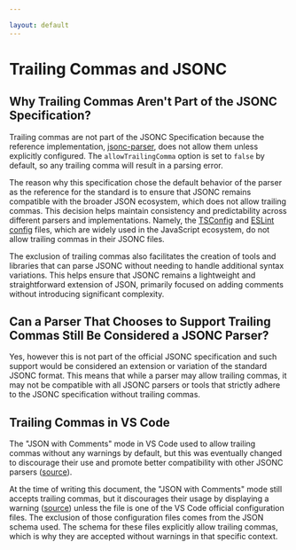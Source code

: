 ```yaml
---

layout: default
---
```


# Trailing Commas and JSONC

## Why Trailing Commas Aren't Part of the JSONC Specification?

Trailing commas are not part of the JSONC Specification because the reference implementation, [jsonc-parser](https://www.npmjs.com/package/jsonc-parser), does not allow them unless explicitly configured. The `allowTrailingComma` option is set to `false` by default, so any trailing comma will result in a parsing error. 

The reason why this specification chose the default behavior of the parser as the reference for the standard is to ensure that JSONC remains compatible with the broader JSON ecosystem, which does not allow trailing commas. This decision helps maintain consistency and predictability across different parsers and implementations. Namely, the [TSConfig](https://www.typescriptlang.org/tsconfig/) and [ESLint config](https://eslint.org/docs/latest/use/configure/configuration-files) files, which are widely used in the JavaScript ecosystem, do not allow trailing commas in their JSONC files.

The exclusion of trailing commas also facilitates the creation of tools and libraries that can parse JSONC without needing to handle additional syntax variations. This helps ensure that JSONC remains a lightweight and straightforward extension of JSON, primarily focused on adding comments without introducing significant complexity.

## Can a Parser That Chooses to Support Trailing Commas Still Be Considered a JSONC Parser?

Yes, however this is not part of the official JSONC specification and such support would be considered an extension or variation of the standard JSONC format. This means that while a parser may allow trailing commas, it may not be compatible with all JSONC parsers or tools that strictly adhere to the JSONC specification without trailing commas.

## Trailing Commas in VS Code

The "JSON with Comments" mode in VS Code used to allow trailing commas without any warnings by default, but this was eventually changed to discourage their use and promote better compatibility with other JSONC parsers ([source](https://github.com/microsoft/vscode/issues/102061)).

At the time of writing this document, the "JSON with Comments" mode still accepts trailing commas, but it discourages their usage by displaying a warning ([source](https://code.visualstudio.com/docs/languages/json#_json-with-comments)) unless the file is one of the VS Code official configuration files. The exclusion of those configuration files comes from the JSON schema used. The schema for these files explicitly allow trailing commas, which is why they are accepted without warnings in that specific context.



